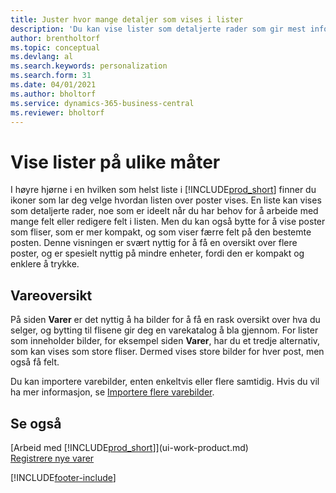 ```yaml
---
title: Juster hvor mange detaljer som vises i lister
description: 'Du kan vise lister som detaljerte rader som gir mest informasjon, eller som fliser som det går raskt å se gjennom og kan inkludere miniatyrbilder.'
author: brentholtorf
ms.topic: conceptual
ms.devlang: al
ms.search.keywords: personalization
ms.search.form: 31
ms.date: 04/01/2021
ms.author: bholtorf
ms.service: dynamics-365-business-central
ms.reviewer: bholtorf
---
```

# Vise lister på ulike måter
I høyre hjørne i en hvilken som helst liste i [!INCLUDE[prod_short](includes/prod_short.md)] finner du ikoner som lar deg velge hvordan listen over poster vises. En liste kan vises som detaljerte rader, noe som er ideelt når du har behov for å arbeide med mange felt eller redigere felt i listen. Men du kan også bytte for å vise poster som fliser, som er mer kompakt, og som viser færre felt på den bestemte posten. Denne visningen er svært nyttig for å få en oversikt over flere poster, og er spesielt nyttig på mindre enheter, fordi den er kompakt og enklere å trykke.

## Vareoversikt
På siden **Varer** er det nyttig å ha bilder for å få en rask oversikt over hva du selger, og bytting til flisene gir deg en varekatalog å bla gjennom. For lister som inneholder bilder, for eksempel siden **Varer**, har du et tredje alternativ, som kan vises som store fliser. Dermed vises store bilder for hver post, men også få felt.

Du kan importere varebilder, enten enkeltvis eller flere samtidig. Hvis du vil ha mer informasjon, se [Importere flere varebilder](inventory-how-import-item-pictures.md).  

## Se også
[Arbeid med [!INCLUDE[prod_short](includes/prod_short.md)]](ui-work-product.md)  
[Registrere nye varer](inventory-how-register-new-items.md)  


[!INCLUDE[footer-include](includes/footer-banner.md)]